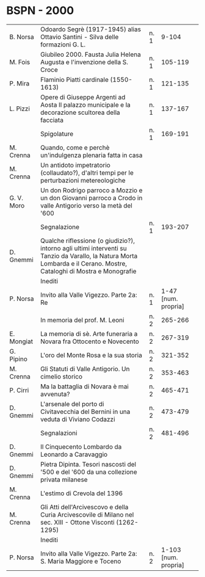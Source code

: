 # BSPN - 2000

<table>
    <tr>
        <td>B. Norsa</td>
        <td>Odoardo Segrè (1917-1945) alias Ottavio Santini - Silva delle formazioni G. L.</td>
        <td>n. 1</td>
        <td>9-104</td>
        <td></td>
    </tr>
    <tr>
        <td>M. Fois</td>
        <td>Giubileo 2000. Fausta Julia Helena Augusta e l'invenzione della S. Croce</td>
        <td>n. 1</td>
        <td>105-119</td>
        <td></td>
    </tr>
    <tr>
        <td>P. Mira</td>
        <td>Flaminio Piatti cardinale (1550-1613)</td>
        <td>n. 1</td>
        <td>121-135</td>
        <td></td>
    </tr>
    <tr>
        <td>L. Pizzi</td>
        <td>Opere di Giuseppe Argenti ad Aosta Il palazzo municipale e la decorazione scultorea della facciata</td>
        <td>n. 1</td>
        <td>137-167</td>
        <td></td>
    </tr>
    <tr>
        <td></td>
        <td>Spigolature</td>
        <td>n. 1</td>
        <td>169-191</td>
        <td></td>
    </tr>
    <tr>
        <td>M. Crenna</td>
        <td>Quando, come e perchè un'indulgenza plenaria fatta in casa</td>
        <td></td>
        <td></td>
        <td></td>
    </tr>
    <tr>
        <td>M. Crenna</td>
        <td>Un antidoto impetratorio (collaudato?), d'altri tempi per le perturbazioni metereologiche</td>
        <td></td>
        <td></td>
        <td></td>
    </tr>
    <tr>
        <td>G. V. Moro</td>
        <td>Un don Rodrigo parroco a Mozzio e un don Giovanni parroco a Crodo in valle Antigorio verso la metà
            del '600
        </td>
        <td></td>
        <td></td>
        <td></td>
    </tr>
    <tr>
        <td></td>
        <td>Segnalazione</td>
        <td>n. 1</td>
        <td>193-207</td>
        <td></td>
    </tr>
    <tr>
        <td>D. Gnemmi</td>
        <td>Qualche riflessione (o giudizio?), intorno agli ultimi interventi su Tanzio da Varallo, la Natura Morta
            Lombarda e il Cerano. Mostre, Cataloghi di Mostra e Monografie
        </td>
        <td></td>
        <td></td>
        <td></td>
    </tr>
    <tr>
        <td></td>
        <td>Inediti</td>
        <td></td>
        <td></td>
        <td></td>
    </tr>
    <tr>
        <td>P. Norsa</td>
        <td>Invito alla Valle Vigezzo. Parte 2a: Re</td>
        <td>n. 1</td>
        <td>1-47 [num. propria]</td>
        <td></td>
    </tr>
    <tr>
        <td></td>
        <td>In memoria del prof. M. Leoni</td>
        <td>n. 2</td>
        <td>265-266</td>
        <td></td>
    </tr>
    <tr>
        <td>E. Mongiat</td>
        <td>La memoria di sè. Arte funeraria a Novara fra Ottocento e Novecento</td>
        <td>n. 2</td>
        <td>267-319</td>
        <td></td>
    </tr>
    <tr>
        <td>G. Pipino</td>
        <td>L'oro del Monte Rosa e la sua storia</td>
        <td>n. 2</td>
        <td>321-352</td>
        <td></td>
    </tr>
    <tr>
        <td>M. Crenna</td>
        <td>Gli Statuti di Valle Antigorio. Un cimelio storico</td>
        <td>n. 2</td>
        <td>353-463</td>
        <td></td>
    </tr>
    <tr>
        <td>P. Cirri</td>
        <td>Ma la battaglia di Novara è mai avvenuta?</td>
        <td>n. 2</td>
        <td>465-471</td>
        <td></td>
    </tr>
    <tr>
        <td>D. Gnemmi</td>
        <td>L'arsenale del porto di Civitavecchia del Bernini in una veduta di Viviano Codazzi</td>
        <td>n. 2</td>
        <td>473-479</td>
        <td></td>
    </tr>
    <tr>
        <td></td>
        <td>Segnalazioni</td>
        <td>n. 2</td>
        <td>481-496</td>
        <td></td>
    </tr>
    <tr>
        <td>D. Gnemmi</td>
        <td>Il Cinquecento Lombardo da Leonardo a Caravaggio</td>
        <td></td>
        <td></td>
        <td></td>
    </tr>
    <tr>
        <td>D. Gnemmi</td>
        <td>Pietra Dipinta. Tesori nascosti del '500 e del '600 da una collezione privata milanese</td>
        <td></td>
        <td></td>
        <td></td>
    </tr>
    <tr>
        <td>M. Crenna</td>
        <td>L'estimo di Crevola del 1396</td>
        <td></td>
        <td></td>
        <td></td>
    </tr>
    <tr>
        <td>M. Crenna</td>
        <td>Gli Atti dell'Arcivescovo e della Curia Arcivescovile di Milano nel sec. XIII - Ottone Visconti
            (1262-1295)
        </td>
        <td></td>
        <td></td>
        <td></td>
    </tr>
    <tr>
        <td></td>
        <td>Inediti</td>
        <td></td>
        <td></td>
        <td></td>
    </tr>
    <tr>
        <td>P. Norsa</td>
        <td>Invito alla Valle Vigezzo. Parte 2a: S. Maria Maggiore e Toceno</td>
        <td>n. 2</td>
        <td>1-103 [num. propria]</td>
        <td></td>
    </tr>
</table>